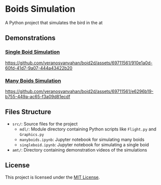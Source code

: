 # Boids Simulation

A Python project that simulates the bird in the at

## Demonstrations

### [Single Boid Simulation](./amt/singleboid.mp4)


https://github.com/yeranosyanvahan/boid2d/assets/69711561/910e1a0d-60fd-41d7-9a07-444a43422b20


### [Many Boids Simulation](./amt/manyboids.mp4)

https://github.com/yeranosyanvahan/boid2d/assets/69711561/e6296b19-b755-449a-ac65-f3a09d81ecdf


## Files Structure

- `src/`: Source files for the project
  - `mdl/`: Module directory containing Python scripts like `Flight.py` and `Graphics.py`
  - `manyboids.ipynb`: Jupyter notebook for simulating many boids
  - `singleboid.ipynb`: Jupyter notebook for simulating a single boid
- `amt/`: Directory containing demonstration videos of the simulations

## License

This project is licensed under the [MIT License](LICENSE).
